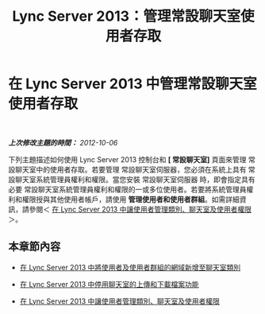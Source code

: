 ﻿---
title: Lync Server 2013：管理常設聊天室使用者存取
TOCTitle: 管理常設聊天室使用者存取
ms:assetid: 588fab46-2960-435b-9ec0-7460079a9088
ms:mtpsurl: https://technet.microsoft.com/zh-tw/library/Gg398387(v=OCS.15)
ms:contentKeyID: 49290983
ms.date: 08/10/2015
mtps_version: v=OCS.15
ms.translationtype: HT
---

# 在 Lync Server 2013 中管理常設聊天室使用者存取

 

_**上次修改主題的時間：** 2012-10-06_

下列主題描述如何使用 Lync Server 2013 控制台和 **\[ 常設聊天室\]** 頁面來管理 常設聊天室中的使用者存取。若要管理 常設聊天室伺服器，您必須在系統上具有 常設聊天室系統管理員權利和權限。當您安裝 常設聊天室伺服器 時，即會指定具有必要 常設聊天室系統管理員權利和權限的一或多位使用者。若要將系統管理員權利和權限授與其他使用者帳戶，請使用 **管理使用者和使用者群組**。如需詳細資訊，請參閱＜ [在 Lync Server 2013 中讓使用者管理類別、聊天室及使用者權限](lync-server-2013-enabling-a-user-to-manage-categories-chat-rooms-and-user-rights-and-permissions.md)＞。

## 本章節內容

  - [在 Lync Server 2013 中將使用者及使用者群組的網域新增至聊天室類別](lync-server-2013-adding-domains-of-users-and-user-groups-to-the-room-category.md)

  - [在 Lync Server 2013 中停用聊天室的上傳和下載檔案功能](lync-server-2013-disabling-uploading-and-downloading-files-in-chat-rooms.md)

  - [在 Lync Server 2013 中讓使用者管理類別、聊天室及使用者權限](lync-server-2013-enabling-a-user-to-manage-categories-chat-rooms-and-user-rights-and-permissions.md)

